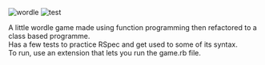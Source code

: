 ![wordle](https://user-images.githubusercontent.com/62222824/181411454-47fbb61d-2ef1-4376-ab14-1f1c797d38a4.gif)
![test](https://user-images.githubusercontent.com/62222824/181411698-0059bd07-4c2e-4583-af9e-2cebdd76159e.gif)

A little wordle game made using function programming then refactored to a class based programme.  
Has a few tests to practice RSpec and get used to some of its syntax.  
To run, use an extension that lets you run the game.rb file.
